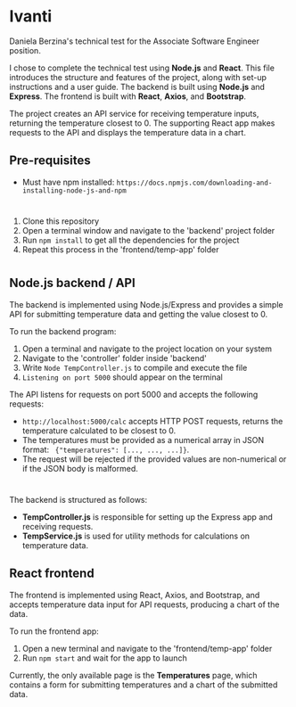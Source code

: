 # Ivanti
Daniela Berzina's technical test for the Associate Software Engineer position.

I chose to complete the technical test using **Node.js** and **React**. This file introduces the structure and features of the project, along with set-up instructions and a user guide.
The backend is built using **Node.js** and **Express**. The frontend is built with **React**, **Axios**, and **Bootstrap**.

The project creates an API service for receiving temperature inputs, returning the temperature closest to 0. The supporting React app makes requests to the API and displays the temperature data in a chart.

## Pre-requisites
- Must have npm installed: 
`https://docs.npmjs.com/downloading-and-installing-node-js-and-npm`
#
1.  Clone this repository
2.  Open a terminal window and navigate to the 'backend' project folder
3.  Run `npm install` to get all the dependencies for the project
4.  Repeat this process in the 'frontend/temp-app' folder
#

## Node.js backend / API
The backend is implemented using Node.js/Express and provides a simple API for submitting temperature data and getting the value closest to 0.

To run the backend program:
1.  Open a terminal and navigate to the project location on your system
2.  Navigate to the 'controller' folder inside 'backend'
3.  Write `Node TempController.js` to compile and execute the file
4.  `Listening on port 5000` should appear on the terminal

The API listens for requests on port 5000 and accepts the following requests:
 -   `http://localhost:5000/calc` accepts HTTP POST requests, returns the temperature calculated to be closest to 0.
 - The temperatures must be provided as a numerical array in JSON format:
` {"temperatures": [..., ..., ...]}`.
 - The request will be rejected if the provided values are non-numerical or if the JSON body is malformed.
 #
 The backend is structured as follows:
 - **TempController.js** is responsible for setting up the Express app and receiving requests.
 - **TempService.js** is used for utility methods for calculations on temperature data.
 
## React frontend

The frontend is implemented using React, Axios, and Bootstrap, and accepts temperature data input for API requests, producing a chart of the data.

To run the frontend app:
1.  Open a new terminal and navigate to the 'frontend/temp-app' folder
2.  Run `npm start` and wait for the app to launch

Currently, the only available page is the **Temperatures** page, which contains a form for submitting temperatures and a chart of the submitted data.

